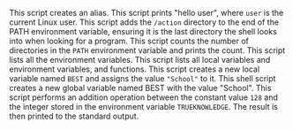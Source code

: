 This script creates an alias.
This script prints "hello user", where `user` is the current Linux user.
This script adds the `/action` directory to the end of the PATH environment variable, ensuring it is the last directory the shell looks into when looking for a program.
This script counts the number of directories in the `PATH` environment variable and prints the count.
This script lists all the environment variables.
This script lists all local variables and environment variables, and functions.
This script creates a new local variable named `BEST` and assigns the value `"School"` to it.
This shell script creates a new global variable named BEST with the value "School".
This script performs an addition operation between the constant value `128` and the integer stored in the environment variable `TRUEKNOWLEDGE`. The result is then printed to the standard output.
